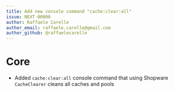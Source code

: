 ```yaml
---
title: Add new console command "cache:clear:all"
issue: NEXT-00000
author: Raffaele Carelle
author_email: raffaele.carelle@gmail.com
author_github: @raffaelecarelle
---
```

# Core
* Added `cache:clear:all` console command that using Shopware `CacheClearer` cleans all caches and pools
